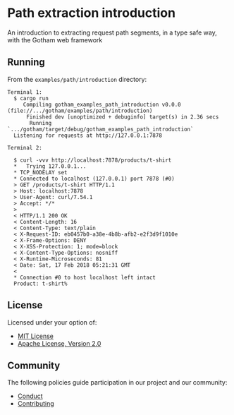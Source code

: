 # Path extraction introduction

An introduction to extracting request path segments, in a type safe way, with
the Gotham web framework

## Running

From the `examples/path/introduction` directory:

```
Terminal 1:
  $ cargo run
     Compiling gotham_examples_path_introduction v0.0.0 (file://.../gotham/examples/path/introduction)
      Finished dev [unoptimized + debuginfo] target(s) in 2.36 secs
       Running `.../gotham/target/debug/gotham_examples_path_introduction`
  Listening for requests at http://127.0.0.1:7878

Terminal 2:

  $ curl -vvv http://localhost:7878/products/t-shirt
  *   Trying 127.0.0.1...
  * TCP_NODELAY set
  * Connected to localhost (127.0.0.1) port 7878 (#0)
  > GET /products/t-shirt HTTP/1.1
  > Host: localhost:7878
  > User-Agent: curl/7.54.1
  > Accept: */*
  >
  < HTTP/1.1 200 OK
  < Content-Length: 16
  < Content-Type: text/plain
  < X-Request-ID: eb0457b0-a38e-4b8b-afb2-e2f3d9f1010e
  < X-Frame-Options: DENY
  < X-XSS-Protection: 1; mode=block
  < X-Content-Type-Options: nosniff
  < X-Runtime-Microseconds: 81
  < Date: Sat, 17 Feb 2018 05:21:31 GMT
  <
  * Connection #0 to host localhost left intact
  Product: t-shirt%
```

## License

Licensed under your option of:

* [MIT License](../../LICENSE-MIT)
* [Apache License, Version 2.0](../../LICENSE-APACHE)

## Community

The following policies guide participation in our project and our community:

* [Conduct](../../CODE_OF_CONDUCT.md)
* [Contributing](../../CONTRIBUTING.md)
